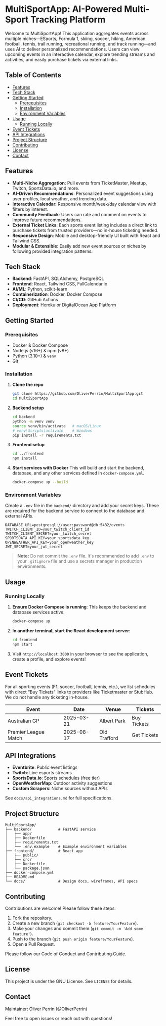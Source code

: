 # MultiSportApp: AI-Powered Multi-Sport Tracking Platform

Welcome to MultiSportApp! This application aggregates events across multiple niches—ESports, Formula 1, skiing, soccer, hiking, American football, tennis, trail running, recreational running, and track running—and uses AI to deliver personalized recommendations. Users can view upcoming events in an interactive calendar, explore trending streams and activities, and easily purchase tickets via external links.

## Table of Contents

- [Features](#features)
- [Tech Stack](#tech-stack)
- [Getting Started](#getting-started)
  - [Prerequisites](#prerequisites)
  - [Installation](#installation)
  - [Environment Variables](#environment-variables)
- [Usage](#usage)
  - [Running Locally](#running-locally)
- [Event Tickets](#event-tickets)
- [API Integrations](#api-integrations)
- [Project Structure](#project-structure)
- [Contributing](#contributing)
- [License](#license)
- [Contact](#contact)

## Features

- **Multi-Niche Aggregation**: Pull events from TicketMaster, Meetup, Twitch, SportsData.io, and more.
- **AI-Driven Recommendations**: Personalized event suggestions using user profiles, local weather, and trending data.
- **Interactive Calendar**: Responsive month/week/day calendar view with filters by interest.
- **Community Feedback**: Users can rate and comment on events to improve future recommendations.
- **External Ticket Links**: Each sports event listing includes a direct link to purchase tickets from trusted providers—no in-house ticketing needed.
- **Responsive Design**: Mobile and desktop-friendly UI built with React and Tailwind CSS.
- **Modular & Extensible**: Easily add new event sources or niches by following provided integration patterns.

## Tech Stack

- **Backend**: FastAPI, SQLAlchemy, PostgreSQL
- **Frontend**: React, Tailwind CSS, FullCalendar.io
- **AI/ML**: Python, scikit-learn
- **Containerization**: Docker, Docker Compose
- **CI/CD**: GitHub Actions
- **Deployment**: Heroku or DigitalOcean App Platform

## Getting Started

### Prerequisites

- Docker & Docker Compose
- Node.js (v16+) & npm (v8+)
- Python (3.10+) & `venv`
- Git

### Installation

1.  **Clone the repo**
    ```sh
    git clone https://github.com/OliverPerrin/MultiSportApp.git
    cd MultiSportApp
    ```

2.  **Backend setup**
    ```sh
    cd backend
    python -m venv venv
    source venv/bin/activate   # macOS/Linux
    # venv\Scripts\activate    # Windows
    pip install -r requirements.txt
    ```

3.  **Frontend setup**
    ```sh
    cd ../frontend
    npm install
    ```

4.  **Start services with Docker**
    This will build and start the backend, database, and any other services defined in `docker-compose.yml`.
    ```sh
    docker-compose up --build
    ```

### Environment Variables

Create a `.env` file in the `backend/` directory and add your secret keys. These are required for the backend service to connect to the database and external APIs.

```env
DATABASE_URL=postgresql://user:password@db:5432/events
TWITCH_CLIENT_ID=your_twitch_client_id
TWITCH_CLIENT_SECRET=your_twitch_secret
SPORTSDATA_API_KEY=your_sportsdata_key
OPENWEATHER_API_KEY=your_openweather_key
JWT_SECRET=your_jwt_secret
```

> **Note:** Do not commit the `.env` file. It's recommended to add `.env` to your `.gitignore` file and use a secrets manager in production environments.

## Usage

### Running Locally

1.  **Ensure Docker Compose is running**:
    This keeps the backend and database services active.
    ```sh
    docker-compose up
    ```

2.  **In another terminal, start the React development server**:
    ```sh
    cd frontend
    npm start
    ```

3.  Visit `http://localhost:3000` in your browser to see the application, create a profile, and explore events!

## Event Tickets

For all sporting events (F1, soccer, football, tennis, etc.), we list schedules with direct “Buy Tickets” links to providers like Ticketmaster or StubHub. We do not handle any ticketing in-house.

| Event                | Date       | Venue        | Tickets     |
| -------------------- | ---------- | ------------ | ----------- |
| Australian GP        | 2025-03-21 | Albert Park  | Buy Tickets |
| Premier League Match | 2025-08-17 | Old Trafford | Get Tickets |

## API Integrations

- **Eventbrite**: Public event listings
- **Twitch**: Live esports streams
- **SportsData.io**: Sports schedules (free tier)
- **OpenWeatherMap**: Outdoor activity suggestions
- **Custom Scrapers**: Niche sources without APIs

See `docs/api_integrations.md` for full specifications.

## Project Structure

```
MultiSportApp/
├── backend/            # FastAPI service
│   ├── app/
│   ├── Dockerfile
│   ├── requirements.txt
│   └── .env.example    # Example environment variables
├── frontend/           # React app
│   ├── public/
│   ├── src/
│   ├── Dockerfile
│   └── package.json
├── docker-compose.yml
├── README.md
└── docs/               # Design docs, wireframes, API specs
```

## Contributing

Contributions are welcome! Please follow these steps:

1.  Fork the repository.
2.  Create a new branch (`git checkout -b feature/YourFeature`).
3.  Make your changes and commit them (`git commit -m 'Add some feature'`).
4.  Push to the branch (`git push origin feature/YourFeature`).
5.  Open a Pull Request.

Please follow our Code of Conduct and Contributing Guide.

## License

This project is under the GNU License. See `LICENSE` for details.

## Contact

Maintainer: Oliver Perrin (@OliverPerrin)

Feel free to open issues or reach out with questions!
